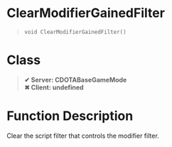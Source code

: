 # ClearModifierGainedFilter
> `void ClearModifierGainedFilter()`
# Class
> __✔ Server: CDOTABaseGameMode__  
> __✖ Client: undefined__  
# Function Description
Clear the script filter that controls the modifier filter.
